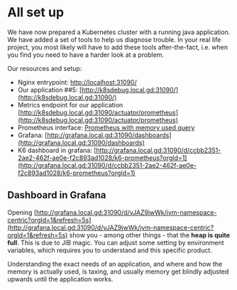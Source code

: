 # All set up

We have now prepared a Kubernetes cluster with a running java application. 
We have added a set of tools to help us diagnose trouble. In your real life
project, you most likely will have to add these tools  after-the-fact, i.e. 
when you find you need to have a harder look at a problem.

Our resources and setup:

- Nginx entrypoint: [http://localhost:31090/](http://localhost:31090/)
- Our application ##5: [http://k8sdebug.local.gd:31090/](http://k8sdebug.local.gd:31090/)
- Metrics endpoint for our application [http://k8sdebug.local.gd:31090/actuator/prometheus](http://k8sdebug.local.gd:31090/actuator/prometheus)
- Prometheus interface: [Prometheus with memory used query](http://prometheus.local.gd:31090/graph?g0.expr=sum(jvm_memory_max_bytes)&g0.tab=0&g0.display_mode=lines&g0.show_exemplars=0&g0.range_input=5m)
- Grafana: [http://grafana.local.gd:31090/dashboards](http://grafana.local.gd:31090/dashboards)
- K6 dashboard in grafana:  [http://grafana.local.gd:31090/d/ccbb2351-2ae2-462f-ae0e-f2c893ad1028/k6-prometheus?orgId=1](http://grafana.local.gd:31090/d/ccbb2351-2ae2-462f-ae0e-f2c893ad1028/k6-prometheus?orgId=1)

## Dashboard in Grafana

Opening 
[http://grafana.local.gd:31090/d/vJAZ9jwWk/jvm-namespace-centric?orgId=1&refresh=5s](http://grafana.local.gd:31090/d/vJAZ9jwWk/jvm-namespace-centric?orgId=1&refresh=5s)
show you - among other things - that the **heap is quite full**. This is due to
JIB magic. You can adjust some setting by environment variables, which requires you
to understand and this specific product.

Understanding the exact needs of an application, and where and how the memory
is actually used, is taxing, and usually memory get blindly adjusted upwards
until the application works.